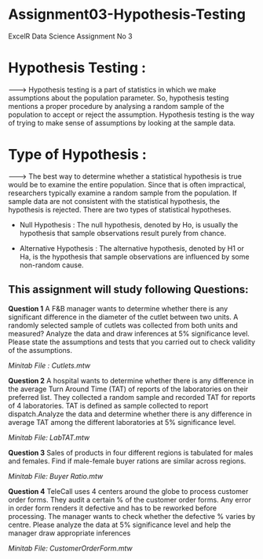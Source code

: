# Assignment03-Hypothesis-Testing
ExcelR Data Science Assignment No 3
# Hypothesis Testing :
---> Hypothesis testing is a part of statistics in which we make assumptions about the population parameter. So, hypothesis testing mentions a proper procedure by analysing a random sample of the population to accept or reject the assumption. Hypothesis testing is the way of trying to make sense of assumptions by looking at the sample data.
# Type of Hypothesis :
---> The best way to determine whether a statistical hypothesis is true would be to examine the entire population. Since that is often impractical, researchers typically examine a random sample from the population. If sample data are not consistent with the statistical hypothesis, the hypothesis is rejected. There are two types of statistical hypotheses.
- Null Hypothesis :
The null hypothesis, denoted by Ho, is usually the hypothesis that sample observations result purely from chance.

- Alternative Hypothesis :
The alternative hypothesis, denoted by H1 or Ha, is the hypothesis that sample observations are influenced by some non-random cause.

## This assignment will study following Questions:
**Question 1**
A F&B manager wants to determine whether there is any significant difference in the diameter of the cutlet between two units. A randomly selected sample of cutlets was collected from both units and measured? Analyze the data and draw inferences at 5% significance level. Please state the assumptions and tests that you carried out to check validity of the assumptions.
>
*Minitab File : Cutlets.mtw*

**Question 2**
A hospital wants to determine whether there is any difference in the average Turn Around Time (TAT) of reports of the laboratories on their preferred list. They collected a random sample and recorded TAT for reports of 4 laboratories. TAT is defined as sample collected to report dispatch.Analyze the data and determine whether there is any difference in average TAT among the different laboratories at 5% significance level.
>
*Minitab File: LabTAT.mtw*

**Question 3**
Sales of products in four different regions is tabulated for males and females. Find if male-female buyer rations are similar across regions.
>
*Minitab File: Buyer Ratio.mtw*

**Question 4**
TeleCall uses 4 centers around the globe to process customer order forms. They audit a certain % of the customer order forms. Any error in order form renders it defective and has to be reworked before processing. The manager wants to check whether the defective % varies by centre. Please analyze the data at 5% significance level and help the manager draw appropriate inferences
>
*Minitab File: CustomerOrderForm.mtw*

